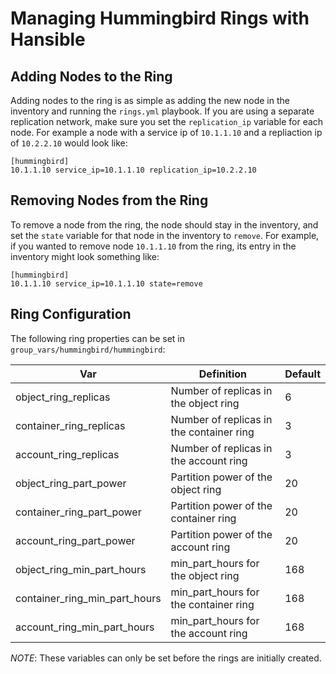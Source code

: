 Managing Hummingbird Rings with Hansible
========================================

Adding Nodes to the Ring
------------------------

Adding nodes to the ring is as simple as adding the new node in the inventory and running the `rings.yml` playbook.  If you are using a separate replication network, make sure you set the `replication_ip` variable for each node.  For example a node with a service ip of `10.1.1.10` and a repliaction ip of `10.2.2.10` would look like:

```
[hummingbird]
10.1.1.10 service_ip=10.1.1.10 replication_ip=10.2.2.10
```

Removing Nodes from the Ring
----------------------------

To remove a node from the ring, the node should stay in the inventory, and set the `state` variable for that node in the inventory to `remove`.  For example, if you wanted to remove node `10.1.1.10` from the ring, its entry in the inventory might look something like:

```
[hummingbird]
10.1.1.10 service_ip=10.1.1.10 state=remove
```

Ring Configuration
------------------

The following ring properties can be set in `group_vars/hummingbird/hummingbird`:

| Var                           | Definition                               | Default |
| ----------------------------- | ---------------------------------------- | ------- |
| object_ring_replicas          | Number of replicas in the object ring    | 6       |
| container_ring_replicas       | Number of replicas in the container ring | 3       |
| account_ring_replicas         | Number of replicas in the account ring   | 3       |
| object_ring_part_power        | Partition power of the object ring       | 20      |
| container_ring_part_power     | Partition power of the container ring    | 20      |
| account_ring_part_power       | Partition power of the account ring      | 20      |
| object_ring_min_part_hours    | min_part_hours for the object ring       | 168     |
| container_ring_min_part_hours | min_part_hours for the container ring    | 168     |
| account_ring_min_part_hours   | min_part_hours for the account ring      | 168     |

*NOTE*:  These variables can only be set before the rings are initially created.
